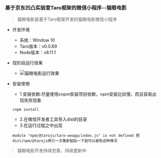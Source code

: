 ### 基于京东凹凸实验室Taro框架的微信小程序--猫眼电影
> 猫眼电影是基于Taro框架开发的猫眼电影微信小程序

-  开发环境
    - 系统：Window 10
    - Taro版本：v0.0.69
    - Node版本：v8.11.1
- 现阶段运行效果

    - ![猫眼电影运行效果](https://github.com/Harhao/miniProgram/blob/master/demo.gif?raw=true)
- 安装使用
    - 1.安装依赖:尽量使用cnpm安装项目依赖，npm安装比较慢，而且容易出现失败现象
    ```
    cnpm install
    ```
    - 2.在微信开发者工具导入dist的目录
    - 3.在运行过程之中出现
    ```
    module "npm/@tarojs/taro-weapp/index.js" is not defined 把dist/npm/@tarojs拷贝一次重新黏贴一下就可以避免这种情况
    ```
> 猫眼电影开发待续完善，持续更新中
